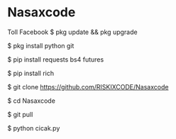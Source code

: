 # Nasaxcode
Toll Facebook 
$ pkg update && pkg upgrade

$ pkg install python git

$ pip install requests bs4 futures

$ pip install rich

$ git clone https://github.com/RISKIXCODE/Nasaxcode

$ cd Nasaxcode

$ git pull

$ python cicak.py

